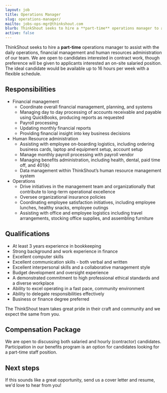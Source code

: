 ```yaml
---
layout: job
title: Operations Manager
slug: operations-manager/
mailto: jobs-ops-mgr@thinkshout.com
blurb: ThinkShout seeks to hire a **part-time** operations manager to assist with the daily operations, financial management and human resources administration of our team.
active: false
---
```

ThinkShout seeks to hire a **part-time** operations manager to assist with the daily operations, financial management and human resources administration of our team. We are open to candidates interested in contract work, though preference will be given to applicants interested an on-site salaried position. The ideal candidate would be available up to 16 hours per week with a flexible schedule.

## Responsibilities

* Financial management
  * Coordinate overall financial management, planning, and systems
  * Managing day to day processing of accounts receivable and payable using QuickBooks, producing reports as requested
  * Payroll processing
  * Updating monthly financial reports
  * Providing financial insight into key business decisions
* Human Resource administration
  * Assisting with employee on-boarding logistics, including ordering business cards, laptop and equipment setup, account setup
  * Manage monthly payroll processing with payroll vendor
  * Managing benefits administration, including health, dental, paid time off, and 401(k)
  * Data management within ThinkShout’s human resource management system
* Operations
  * Drive initiatives in the management team and organizationally that contribute to long-term operational excellence
  * Oversee organizational insurance policies
  * Coordinating employee satisfaction initiatives, including employee lunches, healthy snacks, employee outings
  * Assisting with office and employee logistics including travel arrangements, stocking office supplies, and assembling furniture

## Qualifications

* At least 3 years experience in bookkeeping
* Strong background and work experience in finance
* Excellent computer skills
* Excellent communication skills - both verbal and written
* Excellent interpersonal skills and a collaborative management style
* Budget development and oversight experience
* A demonstrated commitment to high professional ethical standards and a diverse workplace
* Ability to excel operating in a fast pace, community environment
* Ability to delegate responsibilities effectively
* Business or finance degree preferred

The ThinkShout team takes great pride in their craft and community and we expect the same from you.

## Compensation Package
We are open to discussing both salaried and hourly (contractor) candidates. Participation in our benefits program is an option for candidates looking for a part-time staff position.

## Next steps
If this sounds like a great opportunity, send us a cover letter and resume, we'd love to hear from you!
